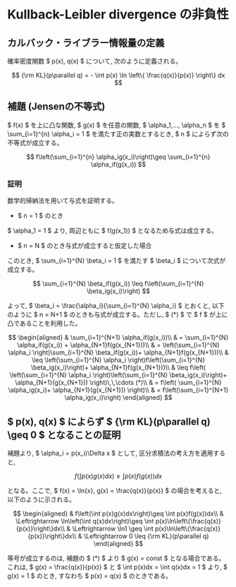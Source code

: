 # Kullback-Leibler divergence の非負性

## カルバック・ライブラー情報量の定義

確率密度関数 $ p(x), q(x) $ について, 次のように定義される。

$$
{\rm KL}(p\parallel q) = - \int p(x) \ln \left\{ \frac{q(x)}{p(x)} \right\} dx
$$

## 補題 (Jensenの不等式)

$ f(x) $ を上に凸な関数, $ g(x) $ を任意の関数, $ \alpha_1,..., \alpha_n $ を $ \sum_{i=1}^{n} \alpha_i = 1 $ を満たす正の実数とするとき, $ n $ によらず次の不等式が成立する。

$$
f\left(\sum_{i=1}^{n} \alpha_ig(x_i)\right)\geq \sum_{i=1}^{n} \alpha_if(g(x_i))
$$

### 証明

数学的帰納法を用いて与式を証明する。

- $ n = 1 $ のとき

$ \alpha_1 = 1 $ より, 両辺ともに $ f(g(x_1)) $ となるため与式は成立する。

- $ n = N $ のとき与式が成立すると仮定した場合

このとき, $ \sum_{i=1}^{N} \beta_i = 1 $ を満たす $ \beta_i $ について次式が成立する。

$$
\sum_{i=1}^{N} \beta_if(g(x_i)) \leq f\left(\sum_{i=1}^{N} \beta_ig(x_i)\right)
$$

よって, $ \beta_i = \frac{\alpha_i}{\sum_{i=1}^{N} \alpha_i} $ とおくと, 以下のように $ n = N+1 $ のときも与式が成立する。ただし, $ (*) $ で $ f $ が上に凸であることを利用した。

$$
\begin{aligned}
& \sum_{i=1}^{N+1} \alpha_if(g(x_i))\\
& = \sum_{i=1}^{N} \alpha_if(g(x_i)) + \alpha_{N+1}f(g(x_{N+1}))\\
& = \left(\sum_{i=1}^{N} \alpha_i \right)\sum_{i=1}^{N} \beta_if(g(x_i))+ \alpha_{N+1}f(g(x_{N+1}))\\
& \leq \left(\sum_{i=1}^{N} \alpha_i \right)f\left(\sum_{i=1}^{N} \beta_ig(x_i)\right)+ \alpha_{N+1}f(g(x_{N+1}))\\
& \leq f\left( \left(\sum_{i=1}^{N} \alpha_i \right)\left(\sum_{i=1}^{N} \beta_ig(x_i)\right)+ \alpha_{N+1}(g(x_{N+1})) \right)\,\,\cdots (*)\\
& = f\left( \sum_{i=1}^{N} \alpha_ig(x_i)+ \alpha_{N+1}(g(x_{N+1})) \right)\\
& = f\left(\sum_{i=1}^{N+1} \alpha_ig(x_i)\right)
\end{aligned}
$$

## $ p(x), q(x) $ によらず $ {\rm KL}(p\parallel q) \geq 0 $ となることの証明

補題より, $ \alpha_i = p(x_i)\Delta x $ として, 区分求積法の考え方を適用すると,

$$
f\left(\int p(x)g(x)dx\right)\geq \int p(x)f(g(x))dx
$$

となる。ここで, $ f(x) = \ln{x}, g(x) = \frac{q(x)}{p(x)} $ の場合を考えると, 以下のように示される。

$$
\begin{aligned}
& f\left(\int p(x)g(x)dx\right)\geq \int p(x)f(g(x))dx\\
& \Leftrightarrow \ln\left(\int q(x)dx\right)\geq \int p(x)\ln\left\{\frac{q(x)}{p(x)}\right\}dx\\
& \Leftrightarrow \ln1 \geq \int p(x)\ln\left\{\frac{q(x)}{p(x)}\right\}dx\\
& \Leftrightarrow 0 \leq {\rm KL}(p\parallel q)
\end{aligned}
$$

等号が成立するのは, 補題の $ (*) $ より $ g(x) = const $ となる場合である。これは, $ g(x) = \frac{q(x)}{p(x)} $ と $ \int p(x)dx = \int q(x)dx = 1 $ より, $ g(x) = 1 $ のとき, すなわち $ p(x) = q(x) $ のときである。
